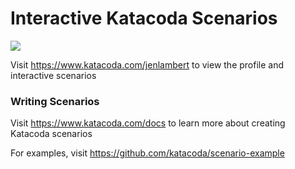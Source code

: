 # Interactive Katacoda Scenarios

[![](http://shields.katacoda.com/katacoda/jenlambert/count.svg)](https://www.katacoda.com/jenlambert "Get your profile on Katacoda.com")

Visit https://www.katacoda.com/jenlambert to view the profile and interactive scenarios

### Writing Scenarios
Visit https://www.katacoda.com/docs to learn more about creating Katacoda scenarios

For examples, visit https://github.com/katacoda/scenario-example
